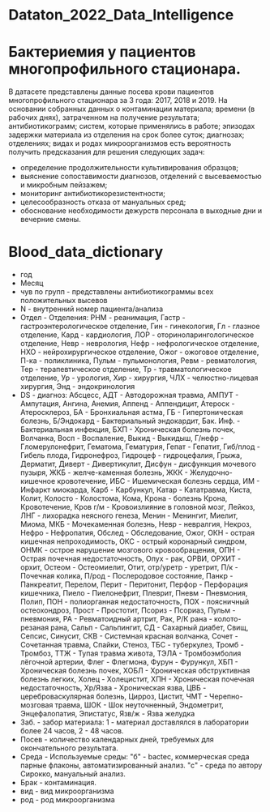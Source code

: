 # Dataton_2022_Data_Intelligence
# Бактериемия у пациентов многопрофильного стационара.
В датасете представлены данные посева крови пациентов многопрофильного стационара за 3 года: 2017, 2018 и 2019.
На основании собранных данных о контаминации материала; времени (в рабочих днях), затраченном на получение результата; антибиотикограмм; систем, которые применялись в работе; эпизодах задержки материала из отделения на срок более суток; диагнозах; отделениях; видах и родах микроорганизмов есть вероятность получить предсказания для решения следующих задач:
- определение продолжительности культивирования образцов;
- выяснение сопоставимости диагнозов, отделений с высеваемостью и микробным пейзажем;
- мониторинг антибиотикорезистентности;
- целесообразность отказа от мануальных сред;
- обоснование необходимости дежурств персонала в выходные дни и вечерние смены.
# Blood_data_dictionary
- год
- Месяц
- чув по групп - представлены антибиотикограммы всех положительных высевов
- N - внутренний номер пациента/анализа
- Отдел - Отделения: РНМ - реанимация, Гастр - гастроэнтерологическое отделение, Гин - гинекология, Гл - глазное отделение, Кард - кардиология, ЛОР - оториноларингологическое отделение, Невр - неврология, Нефр - нефрологическое отделение, НХО - нейрохирургическое отделение, Ожог - ожоговое отделение, П-ка - поликлиника, Пульм - пульмонология, Ревм - ревматология, Тер - терапевтическое отделение, Тр - травматологическое отделение, Ур - урология, Хир - хирургия, ЧЛХ - челюстно-лицевая хирургия, Энд - эндокринология
- DS - диагноз: Абсцесс, АДТ - Автодорожная травма, АМПУТ - Ампутация, Ангина, Анемия, Аппенд - Аппендицит, Атероск - Атеросклероз, БА - Бронхиальная астма, ГБ - Гипертоническая болезнь, Б/Эндокард - Бактериальный эндокардит, Бак. Инф. - Бактериальная инфекция, БХП - Хроническая болезнь почек, Волчанка, Восп - Воспаление, Выкид - Выкидыш, Г/нефр - Гломерулонефрит, Гематома, Гематурия, Гепат - Гепатит, Гиб/плод - Гибель плода, Гидронефроз, Гидроцеф - гидроцефалия, Грыжа, Дерматит, Диверт - Дивертикулит, Дисфун - дисфункция мочевого пузыря, ЖКБ - желче-каменная болезнь, ЖКК - Желудочно-кишечное кровотечение, ИБС - Ишемическая болезнь сердца, ИМ - Инфаркт миокарда, Карб - Карбункул, Катар - Кататравма, Киста, Колит, Колосто - Колостома, Кома, Крона - болезнь Крона, Кровотечение, Кров г/м - Кровоизлияние в головной мозг, Лейкоз, ЛНГ - лихорадка неясного генеза, Менин - Менингит, Миелит, Миома, МКБ - Мочекаменная болезнь, Невр - невралгия, Некроз, Нефро - Нефропатия, Обслед - Обследование, Ожог, ОКН - острая кишечная непроходимость, ОКС - острый коронарный синдром, ОНМК - острое нарушение мозгового кровообращения, ОПН - Острая почечная недостаточность, Опух - рак, ОРВИ, ОРХИТ - орхит, Остеом - Остеомиелит, Отит, отр/уретр - уретрит, П/к - Почечная колика, П/род - Послеродовое состояние, Панкр - Панкреатит, Перелом, Перит - Перитонит, Перфор - Перфорация кишечника, Пиело - Пиелонефрит, Плеврит, Пневм - Пневмония, Полип, ПОН - полиорганная недостаточность, ПОХ - поясничный остеохондроз, Прост - Простотит, Псориз - Псориаз, Пульм - пневмония, РА - Ревматоидный артрит, Рак, Р/К рана - колото-резаная рана, Сальп - Сальпингит, СД - Сахарный диабет, Свищ, Сепсис, Синусит, СКВ - Системная красная волчанка, Сочет - Сочетанная травма, Спайки, Стеноз, ТБС - туберкулез, Тромб - Тромбоз, ТТЖ - Тупая травма живота, ТЭЛА - Тромбоэмболия лёгочной артерии, Флег - Флегмона, Фурун - Фурункул, ХБП - Хроническая болезнь почек, ХОБЛ - Хроническая обструктивная болезнь легких, Холец - Холецистит, ХПН - Хроническая почечная недостаточность, Хр/Язва - Хроническая язва, ЦВБ - цереброваскулярная болезнь, Цирроз, Цистит, ЧМТ - Черепно-мозговая травма, ШОК - Шок неуточненный, Эндометрит, Энцефалопатия, Эпистатус, Язв/ж - Язва желудка
- Заб. - забор материала: 1 - материал доставлялся в лаборатории более 24 часов, 2 - 48 часов.
- Посев - количество календарных дней, требуемых для окончательного результата.  
- Среда - Используемые среды: "б" - bactec, коммерческая среда парные флаконы, автоматизированный анализ. "с" - среда по автору Сирокко, мануальный анализ.
- Брак -  контаминация.
- вид - вид микроорганизма
- род - род микроорганизма
